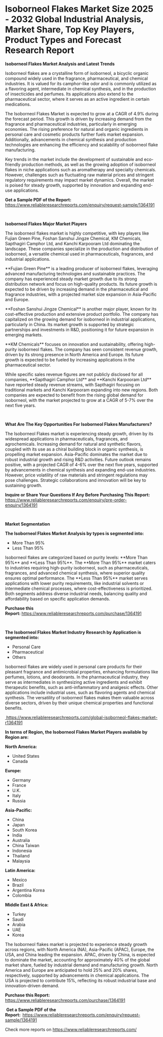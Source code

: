<p><h1>Isoborneol Flakes Market Size 2025 - 2032 Global Industrial Analysis, Market Share, Top Key Players, Product Types and Forecast Research Report</h1></p><p><strong>Isoborneol Flakes Market Analysis and Latest Trends</strong></p>
<p><p>Isoborneol flakes are a crystalline form of isoborneol, a bicyclic organic compound widely used in the fragrance, pharmaceutical, and chemical industries. It is valued for its camphor-like odor and is commonly utilized as a flavoring agent, intermediate in chemical synthesis, and in the production of insecticides and perfumes. Its applications also extend to the pharmaceutical sector, where it serves as an active ingredient in certain medications.</p><p>The Isoborneol Flakes Market is expected to grow at a CAGR of 4.9% during the forecast period. This growth is driven by increasing demand from the fragrance and pharmaceutical industries, particularly in emerging economies. The rising preference for natural and organic ingredients in personal care and cosmetic products further fuels market expansion. Additionally, advancements in chemical synthesis and production technologies are enhancing the efficiency and scalability of isoborneol flake manufacturing.</p><p>Key trends in the market include the development of sustainable and eco-friendly production methods, as well as the growing adoption of isoborneol flakes in niche applications such as aromatherapy and specialty chemicals. However, challenges such as fluctuating raw material prices and stringent regulatory requirements may impact market dynamics. Overall, the market is poised for steady growth, supported by innovation and expanding end-use applications.</p></p>
<p><strong>Get a Sample PDF of the Report:&nbsp;</strong> <a href="https://www.reliableresearchreports.com/enquiry/request-sample/1364191?utm_campaign=2229&utm_medium=2&utm_source=Github&utm_content=ia&utm_term=29012025&utm_id=isoborneol-flakes">https://www.reliableresearchreports.com/enquiry/request-sample/1364191</a></p>
<p>&nbsp;</p>
<p><strong>Isoborneol Flakes Major Market Players</strong></p>
<p><p>The isoborneol flakes market is highly competitive, with key players like Fujian Green Pine, Foshan Sanshui Jingze Chemical, KM Chemicals, Sapthagiri Camphor Ltd, and Kanchi Karpooram Ltd dominating the landscape. These companies specialize in the production and distribution of isoborneol, a versatile chemical used in pharmaceuticals, fragrances, and industrial applications.</p><p>**Fujian Green Pine** is a leading producer of isoborneol flakes, leveraging advanced manufacturing technologies and sustainable practices. The company has experienced steady market growth due to its strong distribution network and focus on high-quality products. Its future growth is expected to be driven by increasing demand in the pharmaceutical and fragrance industries, with a projected market size expansion in Asia-Pacific and Europe.</p><p>**Foshan Sanshui Jingze Chemical** is another major player, known for its cost-effective production and extensive product portfolio. The company has capitalized on the growing demand for isoborneol in industrial applications, particularly in China. Its market growth is supported by strategic partnerships and investments in R&D, positioning it for future expansion in emerging markets.</p><p>**KM Chemicals** focuses on innovation and sustainability, offering high-purity isoborneol flakes. The company has seen consistent revenue growth, driven by its strong presence in North America and Europe. Its future growth is expected to be fueled by increasing applications in the pharmaceutical sector.</p><p>While specific sales revenue figures are not publicly disclosed for all companies, **Sapthagiri Camphor Ltd** and **Kanchi Karpooram Ltd** have reported steady revenue streams, with Sapthagiri focusing on traditional markets and Kanchi Karpooram expanding into new regions. Both companies are expected to benefit from the rising global demand for isoborneol, with the market projected to grow at a CAGR of 5-7% over the next five years.</p></p>
<p>&nbsp;</p>
<p><strong>What Are The Key Opportunities For Isoborneol Flakes Manufacturers?</strong></p>
<p><p>The Isoborneol Flakes market is experiencing steady growth, driven by its widespread applications in pharmaceuticals, fragrances, and agrochemicals. Increasing demand for natural and synthetic flavors, coupled with its use as a chiral building block in organic synthesis, is propelling market expansion. Asia-Pacific dominates the market due to robust industrial growth and rising R&D activities. Future outlook remains positive, with a projected CAGR of 4-6% over the next five years, supported by advancements in chemical synthesis and expanding end-use industries. However, price volatility of raw materials and stringent regulations may pose challenges. Strategic collaborations and innovation will be key to sustaining growth.</p></p>
<p><strong>Inquire or Share Your Questions If Any Before Purchasing This Report:</strong> <a href="https://www.reliableresearchreports.com/enquiry/pre-order-enquiry/1364191?utm_campaign=2229&utm_medium=2&utm_source=Github&utm_content=ia&utm_term=29012025&utm_id=isoborneol-flakes">https://www.reliableresearchreports.com/enquiry/pre-order-enquiry/1364191</a></p>
<p>&nbsp;</p>
<p><strong>Market Segmentation</strong></p>
<p><strong>The Isoborneol Flakes Market Analysis by types is segmented into:</strong></p>
<p><ul><li>More Than 95%</li><li>Less Than 95%</li></ul></p>
<p><p>Isoborneol flakes are categorized based on purity levels: **More Than 95%** and **Less Than 95%**. The **More Than 95%** market caters to industries requiring high-purity isoborneol, such as pharmaceuticals, fragrances, and advanced chemical synthesis, where superior quality ensures optimal performance. The **Less Than 95%** market serves applications with lower purity requirements, like industrial solvents or intermediate chemical processes, where cost-effectiveness is prioritized. Both segments address diverse industrial needs, balancing quality and affordability based on specific application demands.</p></p>
<p><strong>Purchase this Report:&nbsp;</strong><a href="https://www.reliableresearchreports.com/purchase/1364191?utm_campaign=2229&utm_medium=2&utm_source=Github&utm_content=ia&utm_term=29012025&utm_id=isoborneol-flakes">https://www.reliableresearchreports.com/purchase/1364191</a></p>
<p>&nbsp;</p>
<p><strong>The Isoborneol Flakes Market Industry Research by Application is segmented into:</strong></p>
<p><ul><li>Personal Care</li><li>Pharmaceutical</li><li>Others</li></ul></p>
<p><p>Isoborneol flakes are widely used in personal care products for their pleasant fragrance and antimicrobial properties, enhancing formulations like perfumes, lotions, and deodorants. In the pharmaceutical industry, they serve as intermediates in synthesizing active ingredients and exhibit therapeutic benefits, such as anti-inflammatory and analgesic effects. Other applications include industrial uses, such as flavoring agents and chemical synthesis. The versatility of isoborneol flakes makes them valuable across diverse sectors, driven by their unique chemical properties and functional benefits.</p></p>
<p><a href="https://www.reliableresearchreports.com/global-isoborneol-flakes-market-r1364191?utm_campaign=2229&utm_medium=2&utm_source=Github&utm_content=ia&utm_term=29012025&utm_id=isoborneol-flakes">&nbsp;https://www.reliableresearchreports.com/global-isoborneol-flakes-market-r1364191</a></p>
<p><strong>In terms of Region, the Isoborneol Flakes Market Players available by Region are:</strong></p>
<p>
    <p> <strong> North America: </strong>
        <ul>
            <li>United States</li>
            <li>Canada</li>
        </ul>
        </p> 
    <p> <strong> Europe: </strong>
        <ul>
            <li>Germany</li>
            <li>France</li>
            <li>U.K.</li>
            <li>Italy</li>
            <li>Russia</li>
        </ul>
        </p> 
    <p> <strong> Asia-Pacific: </strong>
        <ul>
            <li>China</li>
            <li>Japan</li>
            <li>South Korea</li>
            <li>India</li>
            <li>Australia</li>
            <li>China Taiwan</li>
            <li>Indonesia</li>
            <li>Thailand</li>
            <li>Malaysia</li>
        </ul>
        </p> 
    <p> <strong> Latin America: </strong>
        <ul>
            <li>Mexico</li>
            <li>Brazil</li>
            <li>Argentina Korea</li>
            <li>Colombia</li>
        </ul>
        </p> 
    <p> <strong> Middle East & Africa: </strong>
        <ul>
            <li>Turkey</li>
            <li>Saudi</li>
            <li>Arabia</li>
            <li>UAE</li>
            <li>Korea</li>
        </ul>
    </p>
    </p>
<p><p>The Isoborneol flakes market is projected to experience steady growth across regions, with North America (NA), Asia-Pacific (APAC), Europe, the USA, and China leading the expansion. APAC, driven by China, is expected to dominate the market, accounting for approximately 40% of the global market share, fueled by industrial demand and manufacturing growth. North America and Europe are anticipated to hold 25% and 20% shares, respectively, supported by advancements in chemical applications. The USA is projected to contribute 15%, reflecting its robust industrial base and innovation-driven demand.</p></p>
<p><strong>Purchase this Report: </strong><a href="https://www.reliableresearchreports.com/purchase/1364191?utm_campaign=2229&utm_medium=2&utm_source=Github&utm_content=ia&utm_term=29012025&utm_id=isoborneol-flakes">https://www.reliableresearchreports.com/purchase/1364191</a></p>
<p>&nbsp;<strong>Get a Sample PDF of the Report:&nbsp;&nbsp;</strong><a href="https://www.reliableresearchreports.com/enquiry/request-sample/1364191?utm_campaign=2229&utm_medium=2&utm_source=Github&utm_content=ia&utm_term=29012025&utm_id=isoborneol-flakes">https://www.reliableresearchreports.com/enquiry/request-sample/1364191</a></p>
<p><strong></strong></p>
<p>Check more reports on <a href="https://www.reliableresearchreports.com/?utm_campaign=2229&utm_medium=2&utm_source=Github&utm_content=ia&utm_term=29012025&utm_id=isoborneol-flakes">https://www.reliableresearchreports.com/</a></p>
